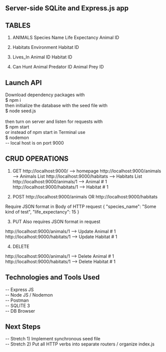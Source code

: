 ## Server-side SQLite and Express.js app

## TABLES
1) ANIMALS
Species Name
Life Expectancy
Animal ID

2) Habitats
Environment
Habitat ID

3) Lives_In
Animal ID
Habitat ID

4) Can Hunt
Animal Predator ID
Animal Prey ID

## Launch API
Download dependency packages with <br> 
$ npm i <br>
then initialize the database with the seed file with <br> 
$ node seed.js <br>  
then turn on server and listen for requests with <br> 
$ npm start <br> 
or instead of npm start in Terminal use <br> 
$ nodemon <br> 
-- local host is on port 9000

## CRUD OPERATIONS
1) GET
http://localhost:9000/ --> homepage
http://localhost:9000/animals --> Animals List
http://localhost:9000/habitats --> Habitats List
http://localhost:9000/animals/1 --> Animal # 1
http://localhost:9000/habitats/1 --> Habitat # 1

2) POST
http://localhost:9000/animals
OR
http://localhost:9000/habitats

Require JSON format in Body of HTTP request
{
  "species_name": "Some kind of test",
  "life_expectancy": 15
}

3) PUT
Also requires JSON format in request

http://localhost:9000/animals/1 --> Update Animal # 1
http://localhost:9000/habitats/1 --> Update Habitat # 1

4) DELETE

http://localhost:9000/animals/1 --> Delete Animal # 1
http://localhost:9000/habitats/1 --> Delete Habitat # 1

## Technologies and Tools Used
-- Express JS <br>
-- Node JS / Nodemon <br> 
-- Postman <br> 
-- SQLITE 3 <br> 
-- DB Browser <br> 

## Next Steps
-- Stretch 1) Implement synchronous seed file <br> 
-- Stretch 2) Put all HTTP verbs into separate routers / organize index.js <br>
